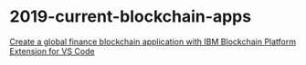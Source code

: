 # 2019-current-blockchain-apps

[Create a global finance blockchain application with IBM Blockchain Platform Extension for VS Code](https://github.com/IBM/global-financing-blockchain)

